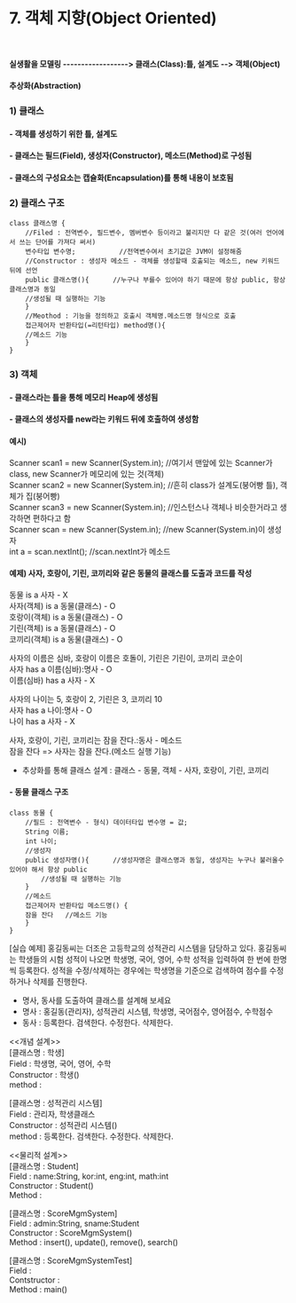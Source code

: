 # 7. 객체 지향(Object Oriented)<br><br>
#### 실생활을 모델링 ------------------> 클래스(Class):틀, 설계도 --> 객체(Object)
####			  추상화(Abstraction)
			 
### 1) 클래스
#### - 객체를 생성하기 위한 틀, 설계도
#### - 클래스는 필드(Field), 생성자(Constructor), 메소드(Method)로 구성됨
#### - 클래스의 구성요소는 캡슐화(Encapsulation)를 통해 내용이 보호됨

### 2) 클래스 구조
	class 클래스명 {
		//Filed : 전역변수, 필드변수, 멤버변수 등이라고 불리지만 다 같은 것(여러 언어에서 쓰는 단어를 가져다 써서)
		변수타입 변수명;			//전역변수여서 초기값은 JVM이 설정해줌
		//Constructor : 생성자 메소드 - 객체를 생성할때 호출되는 메소드, new 키워드 뒤에 선언
		public 클래스명(){		//누구나 부를수 있어야 하기 때문에 항상 public, 항상 클래스명과 동일
		//생성될 때 실행하는 기능
		} 
		//Meothod : 기능을 정의하고 호출시 객체명.메소드명 형식으로 호출
		접근제어자 반환타입(=리턴타입) method명(){
		//메소드 기능
		}
	}

### 3) 객체
#### - 클래스라는 틀을 통해 메모리 Heap에 생성됨
#### - 클래스의 생성자를 new라는 키워드 뒤에 호출하여 생성함
#### 예시)
Scanner scan1 = new Scanner(System.in);		//여기서 맨앞에 있는 Scanner가 class, new Scanner가 메모리에 있는 것(객체)<br>
Scanner scan2 = new Scanner(System.in);		//흔히 class가 설계도(붕어빵 틀), 객체가 집(붕어빵) <br>
Scanner scan3 = new Scanner(System.in);		//인스턴스나 객체나 비슷한거라고 생각하면 편하다고 함<br>
Scanner scan = new Scanner(System.in);		//new Scanner(System.in)이 생성자<br>
int a = scan.nextInt();						//scan.nextInt가 메소드<br>

#### 예제) 사자, 호랑이, 기린, 코끼리와 같은 동물의 클래스를 도출과 코드를 작성
동물 is a 사자 - X<br>
사자(객체) is a 동물(클래스) - O<br>
호랑이(객체) is a 동물(클래스) - O<br>
기린(객체) is a 동물(클래스) - O<br>
코끼리(객체) is a 동물(클래스) - O<br>

사자의 이름은 심바, 호랑이 이름은 호돌이, 기린은 기린이, 코끼리 코순이<br>
사자 has a 이름(심바):명사 - O<br>
이름(심바) has a 사자 - X<br>

사자의 나이는 5, 호랑이 2, 기린은 3, 코끼리 10<br>
사자 has a 나이:명사 - O<br>
나이 has a 사자 - X<br>

사자, 호랑이, 기린, 코끼리는 잠을 잔다.:동사 - 메소드<br>
잠을 잔다 => 사자는 잠을 잔다.(메소드 실행 기능)<br>

- 추상화를 통해 클래스 설계 : 클래스 - 동물, 객체 - 사자, 호랑이, 기린, 코끼리<br>

#### - 동물 클래스 구조
	class 동물 {
		//필드 : 전역변수 - 형식) 데이터타입 변수명 = 값;
		String 이름;
		int 나이;
		//생성자
		public 생성자명(){		//생성자명은 클래스명과 동일, 생성자는 누구나 불러올수 있어야 해서 항상 public
			//생성될 때 실행하는 기능
		}
		//메소드
		접근제어자 반환타입 메소드명() {
		잠을 잔다	//메소드 기능
		}
	}

[실습 예제]
홍길동씨는 더조은 고등학교의 성적관리 시스템을 담당하고 있다. 홍길동씨는 학생들의
시험 성적이 나오면 학생명, 국어, 영어, 수학 성적을 입력하여 한 번에 한명씩 등록한다.
성적을 수정/삭제하는 경우에는 학생명을 기준으로 검색하여 점수를 수정하거나 삭제를 진행한다.
- 명사, 동사를 도출하여 클래스를 설계해 보세요
- 명사 : 홍길동(관리자), 성적관리 시스템, 학생명, 국어점수, 영어점수, 수학점수
- 동사 : 등록한다. 검색한다. 수정한다. 삭제한다.

<<개념 설계>><br>
[클래스명 : 학생]<br>
Field : 학생명, 국어, 영어, 수학<br>
Constructor : 학생()<br>
method : <br>

[클래스명 : 성적관리 시스템]<br>
Field : 관리자, 학생클래스<br>
Constructor : 성적관리 시스템()<br>
method : 등록한다. 검색한다. 수정한다. 삭제한다.<br>

<<물리적 설계>><br>
[클래스명 : Student]<br>
Field : name:String, kor:int, eng:int, math:int<br>
Constructor : Student()<br>
Method : <br>

[클래스명 : ScoreMgmSystem]<br>
Field : admin:String, sname:Student<br>
Constructor : ScoreMgmSystem()<br>
Method : insert(), update(), remove(), search()<br>

[클래스명 : ScoreMgmSystemTest]<br>
Field : <br>
Contstructor : <br>
Method : main()<br>
